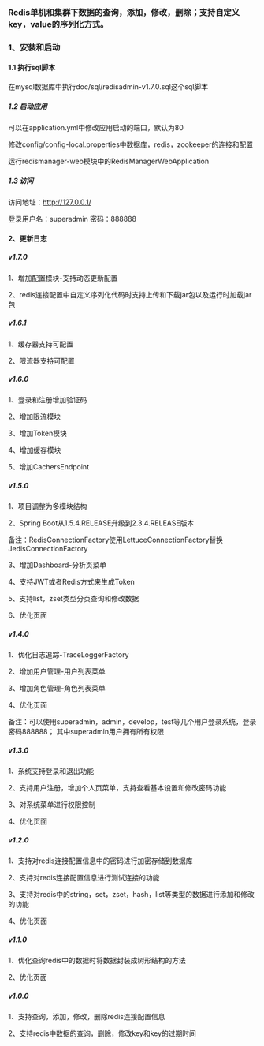 ### Redis单机和集群下数据的查询，添加，修改，删除；支持自定义key，value的序列化方式。

### 1、安装和启动

#### 1.1 执行sql脚本

在mysql数据库中执行doc/sql/redisadmin-v1.7.0.sql这个sql脚本

##### 1.2 启动应用

可以在application.yml中修改应用启动的端口，默认为80

修改config/config-local.properties中数据库，redis，zookeeper的连接和配置

运行redismanager-web模块中的RedisManagerWebApplication

##### 1.3 访问

访问地址：http://127.0.0.1/

登录用户名：superadmin 密码：888888

#### 2、更新日志

##### v1.7.0

1、增加配置模块-支持动态更新配置

2、redis连接配置中自定义序列化代码时支持上传和下载jar包以及运行时加载jar包

##### v1.6.1

1、缓存器支持可配置

2、限流器支持可配置

##### v1.6.0

1、登录和注册增加验证码

2、增加限流模块

3、增加Token模块

4、增加缓存模块

5、增加CachersEndpoint

##### v1.5.0

1、项目调整为多模块结构

2、Spring Boot从1.5.4.RELEASE升级到2.3.4.RELEASE版本<br/>

备注：RedisConnectionFactory使用LettuceConnectionFactory替换JedisConnectionFactory

3、增加Dashboard-分析页菜单

4、支持JWT或者Redis方式来生成Token

5、支持list，zset类型分页查询和修改数据

6、优化页面

##### v1.4.0

1、优化日志追踪-TraceLoggerFactory

2、增加用户管理-用户列表菜单

3、增加角色管理-角色列表菜单

4、优化页面

备注：可以使用superadmin，admin，develop，test等几个用户登录系统，登录密码888888；
其中superadmin用户拥有所有权限

##### v1.3.0

1、系统支持登录和退出功能

2、支持用户注册，增加个人页菜单，支持查看基本设置和修改密码功能

3、对系统菜单进行权限控制

4、优化页面

##### v1.2.0

1、支持对redis连接配置信息中的密码进行加密存储到数据库

2、支持对redis连接配置信息进行测试连接的功能
 
3、支持对redis中的string，set，zset，hash，list等类型的数据进行添加和修改的功能
 
4、优化页面

##### v1.1.0

1、优化查询redis中的数据时将数据封装成树形结构的方法

2、优化页面

##### v1.0.0

1、支持查询，添加，修改，删除redis连接配置信息

2、支持redis中数据的查询，删除，修改key和key的过期时间

